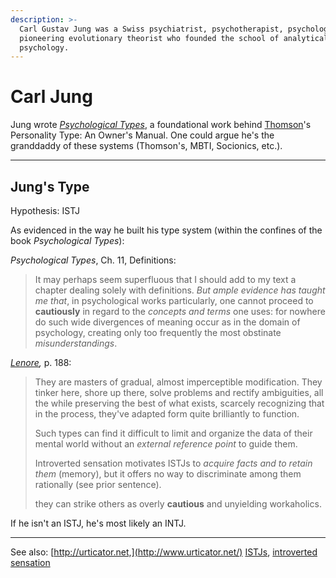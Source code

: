 ```yaml
---
description: >-
  Carl Gustav Jung was a Swiss psychiatrist, psychotherapist, psychologist and
  pioneering evolutionary theorist who founded the school of analytical
  psychology.
---
```


# Carl Jung

Jung wrote [_Psychological Types_](https://www.amazon.ca/Psychological-Types-Carl-Jung/dp/1138687421), a foundational work behind [Thomson](lenore-thomson/)'s Personality Type: An Owner's Manual. One could argue he's the granddaddy of these systems (Thomson's, MBTI, Socionics, etc.).

***

## Jung's Type

Hypothesis: ISTJ&#x20;

As evidenced in the way he built his type system (within the confines of the book _Psychological Types_):

_Psychological Types_, Ch. 11, Definitions:&#x20;

> It may perhaps seem superfluous that I should add to my text a chapter dealing solely with definitions. _But ample evidence has taught me that_, in psychological works particularly, one cannot proceed to **cautiously** in regard to the _concepts and terms_ one uses: for nowhere do such wide divergences of meaning occur as in the domain of psychology, creating only too frequently the most obstinate _misunderstandings_.

[_Lenore_](lenore-thomson/)_,_ p. 188:

> They are masters of gradual, almost imperceptible modification. They tinker here, shore up there, solve problems and rectify ambiguities, all the while preserving the best of what exists, scarcely recognizing that in the process, they've adapted form quite brilliantly to function.
>
> Such types can find it difficult to limit and organize the data of their mental world without an _external reference point_ to guide them.
>
> Introverted sensation motivates ISTJs to _acquire facts and to retain them_ (memory), but it offers no way to discriminate among them rationally (see prior sentence).
>
> they can strike others as overly **cautious** and unyielding workaholics.

If he isn't an ISTJ, he's most likely an INTJ.

***

See also: [http://urticator.net,](http://www.urticator.net/) [ISTJs](https://web.archive.org/web/20071215001911/http://greenlightwiki.com/lenore-exegesis/ISTJs), [introverted sensation](../fundamentals/function-attitude/perception/sensation/introverted-sensation-si.md)

